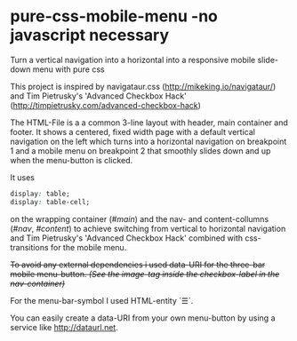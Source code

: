 # pure-css-mobile-menu -no javascript necessary
Turn a vertical navigation into a horizontal into a responsive mobile slide-down menu with pure css

This project is inspired by navigataur.css (http://mikeking.io/navigataur/) and Tim Pietrusky's 'Advanced Checkbox Hack' (http://timpietrusky.com/advanced-checkbox-hack)

The HTML-File is a a common 3-line layout with header, main container and footer. It shows a centered, fixed width page with a default vertical navigation on the left which turns into a horizontal navigation on breakpoint 1 and a mobile menu on breakpoint 2 that smoothly slides down and up when the menu-button is clicked.

It uses
```css
display: table;
display: table-cell;
```
on the wrapping container (_#main_) and the nav- and content-collumns (_#nav_, _#content_) to achieve switching from vertical to horizontal navigation and Tim Pietrusky's 'Advanced Checkbox Hack' combined with css-transitions for the mobile menu.

~~To avoid any external dependencies i used data-URI for the three-bar mobile menu-button. _(See the image-tag inside the checkbox-label in the nav-container)_~~

For the menu-bar-symbol I used HTML-entity ´&#9776;´. 


You can easily create a data-URI from your own menu-button by using a service like http://dataurl.net.
